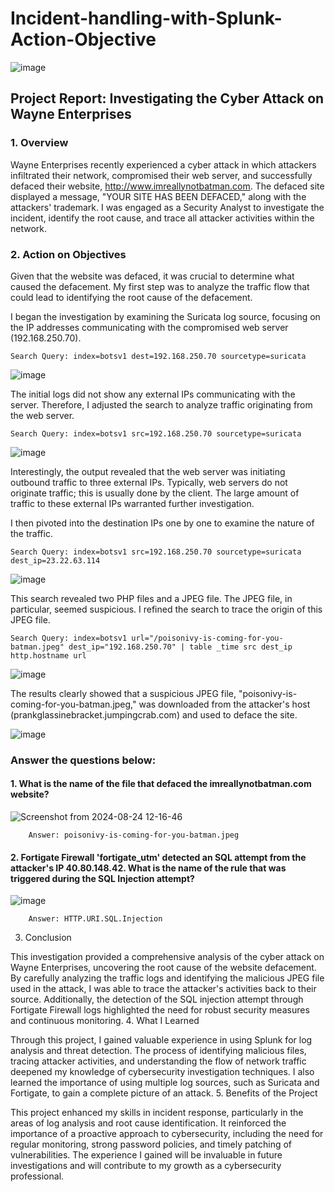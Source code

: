 # Incident-handling-with-Splunk-Action-Objective

![image](https://github.com/user-attachments/assets/3bd2bd7d-e62a-4681-a6da-0b08d09a6d0c)

## Project Report: Investigating the Cyber Attack on Wayne Enterprises

### 1. Overview

Wayne Enterprises recently experienced a cyber attack in which attackers infiltrated their network, compromised their web server, and successfully defaced their website, http://www.imreallynotbatman.com. The defaced site displayed a message, "YOUR SITE HAS BEEN DEFACED," along with the attackers' trademark. I was engaged as a Security Analyst to investigate the incident, identify the root cause, and trace all attacker activities within the network.

### 2. Action on Objectives

Given that the website was defaced, it was crucial to determine what caused the defacement. My first step was to analyze the traffic flow that could lead to identifying the root cause of the defacement.

I began the investigation by examining the Suricata log source, focusing on the IP addresses communicating with the compromised web server (192.168.250.70).

    Search Query: index=botsv1 dest=192.168.250.70 sourcetype=suricata

![image](https://github.com/user-attachments/assets/126069ea-fdcd-49b6-b636-e90b17ac3ea5)

The initial logs did not show any external IPs communicating with the server. Therefore, I adjusted the search to analyze traffic originating from the web server.

    Search Query: index=botsv1 src=192.168.250.70 sourcetype=suricata

![image](https://github.com/user-attachments/assets/4f12cd8f-7386-4f46-aa63-f42e19e7ba7a)

Interestingly, the output revealed that the web server was initiating outbound traffic to three external IPs. Typically, web servers do not originate traffic; this is usually done by the client. The large amount of traffic to these external IPs warranted further investigation.

I then pivoted into the destination IPs one by one to examine the nature of the traffic.

    Search Query: index=botsv1 src=192.168.250.70 sourcetype=suricata dest_ip=23.22.63.114


![image](https://github.com/user-attachments/assets/605660c7-377e-47b0-876a-bb36ea7b2e78)

This search revealed two PHP files and a JPEG file. The JPEG file, in particular, seemed suspicious. I refined the search to trace the origin of this JPEG file.

    Search Query: index=botsv1 url="/poisonivy-is-coming-for-you-batman.jpeg" dest_ip="192.168.250.70" | table _time src dest_ip http.hostname url

![image](https://github.com/user-attachments/assets/6d7d4574-0b6c-4fa2-bf37-21527e5b848e)

The results clearly showed that a suspicious JPEG file, "poisonivy-is-coming-for-you-batman.jpeg," was downloaded from the attacker's host (prankglassinebracket.jumpingcrab.com) and used to deface the site.

![image](https://github.com/user-attachments/assets/71154e03-2e6f-47ba-81ef-533ed0e17ade)


### Answer the questions below:

#### 1. What is the name of the file that defaced the imreallynotbatman.com website?

![Screenshot from 2024-08-24 12-16-46](https://github.com/user-attachments/assets/bbe3f385-94dd-4eb9-a62b-7d43d696eca5)


        Answer: poisonivy-is-coming-for-you-batman.jpeg

#### 2. Fortigate Firewall 'fortigate_utm' detected an SQL attempt from the attacker's IP 40.80.148.42. What is the name of the rule that was triggered during the SQL Injection attempt?


![image](https://github.com/user-attachments/assets/4f13f69c-3804-48b3-8dcb-79c93a660900)

        
        Answer: HTTP.URI.SQL.Injection

3. Conclusion

This investigation provided a comprehensive analysis of the cyber attack on Wayne Enterprises, uncovering the root cause of the website defacement. By carefully analyzing the traffic logs and identifying the malicious JPEG file used in the attack, I was able to trace the attacker's activities back to their source. Additionally, the detection of the SQL injection attempt through Fortigate Firewall logs highlighted the need for robust security measures and continuous monitoring.
4. What I Learned

Through this project, I gained valuable experience in using Splunk for log analysis and threat detection. The process of identifying malicious files, tracing attacker activities, and understanding the flow of network traffic deepened my knowledge of cybersecurity investigation techniques. I also learned the importance of using multiple log sources, such as Suricata and Fortigate, to gain a complete picture of an attack.
5. Benefits of the Project

This project enhanced my skills in incident response, particularly in the areas of log analysis and root cause identification. It reinforced the importance of a proactive approach to cybersecurity, including the need for regular monitoring, strong password policies, and timely patching of vulnerabilities. The experience I gained will be invaluable in future investigations and will contribute to my growth as a cybersecurity professional.
